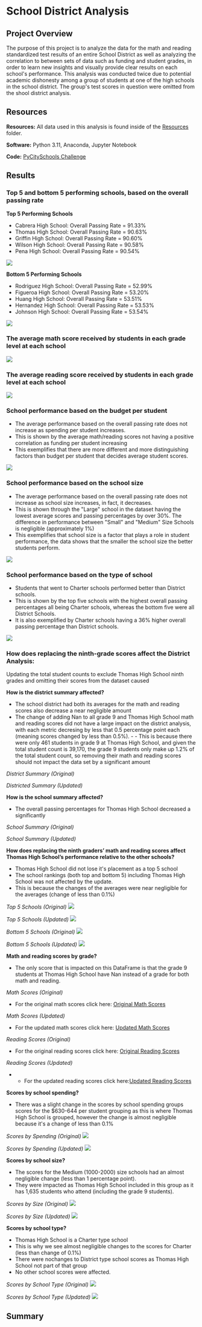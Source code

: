 # School District Analysis

## Project Overview

The purpose of this project is to analyze the data for the math and reading standardized test results of an entire School District as well as analyzing the correlation to between sets of data such as funding and student grades, in order to learn new insights and visually provide clear results on each school's performance. This analysis was conducted twice due to potential academic dishonesty among a group of students at one of the high schools in the school district. The group's test scores in question were omitted from the shool district analysis.

## Resources

**Resources:** All data used in this analysis is found inside of the [Resources](https://github.com/pfrivas/School_District_Analysis/tree/main/Resources) folder.

**Software:** Python 3.11, Anaconda, Jupyter Notebook

**Code:** [PyCitySchools Challenge](https://github.com/pfrivas/School_District_Analysis/blob/main/PyCitySchools_Challenge.ipynb)

## Results

### Top 5 and bottom 5 performing schools, based on the overall passing rate

**Top 5 Performing Schools**
- Cabrera High School: Overall Passing Rate = 91.33%
- Thomas High School: Overall Passing Rate = 90.63%
- Griffin High School: Overall Passing Rate = 90.60%
- Wilson High School: Overall Passing Rate = 90.58%
- Pena High School: Overall Passing Rate = 90.54%

<img src = https://github.com/pfrivas/School_District_Analysis/blob/main/Resources/Top%205%20Schools.png>

**Bottom 5 Performing Schools**
- Rodriguez High School: Overall Passing Rate = 52.99%
- Figueroa High School: Overall Passing Rate = 53.20%
- Huang High School: Overall Passing Rate = 53.51%
- Hernandez High School: Overall Passing Rate = 53.53%
- Johnson High School: Overall Passing Rate = 53.54%

<img src = https://github.com/pfrivas/School_District_Analysis/blob/main/Resources/Bottom%205%20Schools.png>

### The average math score received by students in each grade level at each school

<img src = https://github.com/pfrivas/School_District_Analysis/blob/main/Resources/Average%20Math%20Score%20in%20each%20grade%20level%20at%20each%20school.png>

### The average reading score received by students in each grade level at each school

<img src = https://github.com/pfrivas/School_District_Analysis/blob/main/Resources/Average%20Reading%20Score%20in%20each%20grade%20level%20at%20each%20school.png>

### School performance based on the budget per student
- The average performance based on the overall passing rate does not increase as spending per student increases. 
- This is shown by the average math/reading scores not having a positive correlation as funding per student increasing
- This exemplifies that there are more different and more distinguishing factors than budget per student that decides average student scores.

<img src = https://github.com/pfrivas/School_District_Analysis/blob/main/Resources/School%20Performance%20based%20on%20Budget%20per%20Student.png>

### School performance based on the school size 
- The average performance based on the overall passing rate does not increase as school size increases, in fact, it decreases. 
- This is shown through the "Large" school in the dataset having the lowest average scores and passing percentages by over 30%. The difference in performance between "Small" and "Medium" Size Schools is negligible (approximately 1%)
- This exemplifies that school size is a factor that plays a role in student performance, the data shows that the smaller the school size the better students perform. 

<img src = https://github.com/pfrivas/School_District_Analysis/blob/main/Resources/School%20Performance%20based%20on%20School%20Size.png>

### School performance based on the type of school
- Students that went to Charter schools performed better than District schools. 
- This is shown by the top five schools with the highest overall passing percentages all being Charter schools, whereas the bottom five were all District Schools. 
- It is also exemplified by Charter schools having a 36% higher overall passing percentage than District schools.

<img src = https://github.com/pfrivas/School_District_Analysis/blob/main/Resources/School%20Performance%20based%20on%20School%20Type.png>


### How does replacing the ninth-grade scores affect the District Analysis:
Updating the total student counts to exclude Thomas High School ninth grades and omitting their scores from the dataset caused

**How is the district summary affected?**
- The school district had both its averages for the math and reading scores also decrease a near negligible amount
- The change of adding Nan to all grade 9 and Thomas High School math and reading scores did not have a large impact on the district analysis, with each metric decresing by less that 0.5 percentage point each (meaning scores changed by less than 0.5%). - - This is because there were only 461 students in grade 9 at Thomas High School, and given the total student count is 39,170, the grade 9 students only make up 1.2% of the total student count, so removing their math and reading scores should not impact the data set by a significant amount

*District Summary (Original)*

*Districted Summary (Updated)*

**How is the school summary affected?**
- The overall passing percentages for Thomas High School decreased a significantly

*School Summary (Original)*

*School Summary (Updated)*

**How does replacing the ninth graders’ math and reading scores affect Thomas High School’s performance relative to the other schools?**
- Thomas High School did not lose it's placement as a top 5 school
- The school rankings (both top and bottom 5) including Thomas High School was not affected by the update.
- This is because the changes of the averages were near negligible for the averages (change of less than 0.1%)

*Top 5 Schools (Original)*
<img src = https://github.com/pfrivas/School_District_Analysis/blob/main/Resources/Top%205%20Original.png>

*Top 5 Schools (Updated)*
<img src = https://github.com/pfrivas/School_District_Analysis/blob/main/Resources/Top%205%20Schools.png>

*Bottom 5 Schools (Original)*
<img src = https://github.com/pfrivas/School_District_Analysis/blob/main/Resources/Bottom%205%20Original.png>

*Bottom 5 Schools (Updated)*
<img src = https://github.com/pfrivas/School_District_Analysis/blob/main/Resources/Bottom%205%20Schools.png>

**Math and reading scores by grade?**
-  The only score that is impacted on this DataFrame is that the grade 9 students at Thomas High School have Nan instead of a grade for both math and reading.

*Math Scores (Original)*
- For the original math scores click here: [Original Math Scores](https://github.com/pfrivas/School_District_Analysis/blob/main/Resources/Average%20Math%20Scores%20Original.png)

*Math Scores (Updated)*
- For the updated math scores click here: [Updated Math Scores](https://github.com/pfrivas/School_District_Analysis/blob/main/Resources/Average%20Math%20Score%20in%20each%20grade%20level%20at%20each%20school.png)

*Reading Scores (Original)*
- For the original reading scores click here: [Original Reading Scores](https://github.com/pfrivas/School_District_Analysis/blob/main/Resources/Average%20Reading%20Scores%20Original.png)

*Reading Scores (Updated)*
- - For the updated reading scores click here:[Updated Reading Scores](https://github.com/pfrivas/School_District_Analysis/blob/main/Resources/Average%20Reading%20Score%20in%20each%20grade%20level%20at%20each%20school.png)

**Scores by school spending?**
-  There was a slight change in the scores by school spending groups scores for the $630-644 per student grouping as this is where Thomas High School is grouped, however the change is almost negligible because it's a change of less than 0.1%

*Scores by Spending (Original)*
<img src = https://github.com/pfrivas/School_District_Analysis/blob/main/Resources/Performance%20by%20Spending%20Original.png>

*Scores by Spending (Updated)*
<img src = https://github.com/pfrivas/School_District_Analysis/blob/main/Resources/School%20Performance%20based%20on%20Budget%20per%20Student.png>

**Scores by school size?**
- The scores for the Medium (1000-2000) size schools had an almost negligible change (less than 1 percentage point). 
- They were impacted as Thomas High School included in this group as it has 1,635 students who attend (including the grade 9 students).

*Scores by Size (Original)*
<img src = https://github.com/pfrivas/School_District_Analysis/blob/main/Resources/Performance%20by%20Size%20Original.png>

*Scores by Size (Updated)*
<img src = https://github.com/pfrivas/School_District_Analysis/blob/main/Resources/School%20Performance%20based%20on%20School%20Size.png>

**Scores by school type?**
- Thomas High School is a Charter type school
- This is why we see almost negligible changes to the scores for Charter (less than change of 0.1%)
- There were nochanges to District type school scores as Thomas High School not part of that group
- No other school scores were affected.

*Scores by School Type (Original)*
<img src = https://github.com/pfrivas/School_District_Analysis/blob/main/Resources/Performance%20by%20Type%20Original.png>

*Scores by School Type (Updated)*
<img src = https://github.com/pfrivas/School_District_Analysis/blob/main/Resources/School%20Performance%20based%20on%20School%20Type.png>

## Summary
